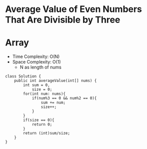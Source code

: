 # Average Value of Even Numbers That Are Divisible by Three
# Array
* Time Complexity: O(N)
* Space Complexity: O(1)
    * N as length of nums
```
class Solution {
    public int averageValue(int[] nums) {
        int sum = 0,
            size = 0;
        for(int num: nums){
            if(num%3 == 0 && num%2 == 0){
                sum += num;
                size++;
            }
        }
        if(size == 0){
            return 0;
        }
        return (int)sum/size;
    }
}
```